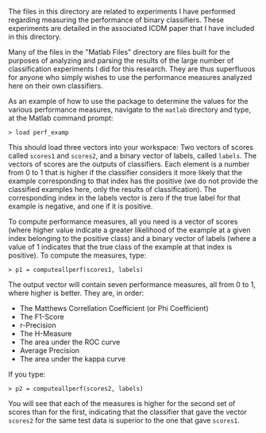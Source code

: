 The files in this directory are related to experiments I have performed regarding measuring the performance of binary classifiers.  These experiments are detailed in the associated ICDM paper that I have included in this directory.

Many of the files in the "Matlab Files" directory are files built for the purposes of analyzing and parsing the results of the large number of classification experiments I did for this research.  They are thus superfluous for anyone who simply wishes to use the performance measures analyzed here on their own classifiers.

As an example of how to use the package to determine the values for the various performance measures, navigate to the `matlab` directory and type, at the Matlab command prompt:

```
> load perf_examp
```

This should load three vectors into your workspace:  Two vectors of scores called `scores1` and `scores2`, and a binary vector of labels, called `labels`.  The vectors of scores are the outputs of classifiers.  Each element is a number from 0 to 1 that is higher if the classifier considers it more likely that the example corresponding to that index has the positive (we do not provide the classified examples here, only the results of classification).  The corresponding index in the labels vector is zero if the true label for that example is negative, and one if it is positive.

To compute performance measures, all you need is a vector of scores (where higher value indicate a greater likelihood of the example at a given index belonging to the positive class) and a binary vector of labels (where a value of 1 indicates that the true class of the example at that index is positive).  To compute the measures, type:

```
> p1 = computeallperf(scores1, labels)
```

The output vector will contain seven performance measures, all from 0 to 1, where higher is better.  They are, in order:

* The Matthews Correllation Coefficient (or Phi Coefficient)  
* The F1-Score
* r-Precision
* The H-Measure
* The area under the ROC curve
* Average Precision
* The area under the kappa curve

If you type:

```
> p2 = computeallperf(scores2, labels)
```

You will see that each of the measures is higher for the second set of scores than for the first, indicating that the classifier that gave the vector `scores2` for the same test data is superior to the one that gave `scores1`.